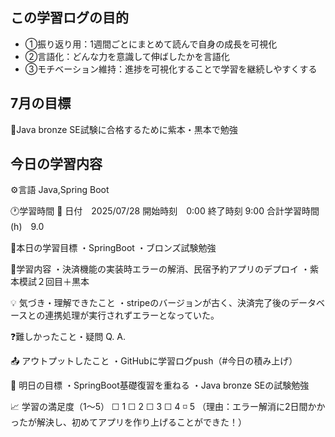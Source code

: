 ## この学習ログの目的
* ①振り返り用：1週間ごとにまとめて読んで自身の成長を可視化
* ②言語化：どんな力を意識して伸ばしたかを言語化
* ③モチベーション維持：進捗を可視化することで学習を継続しやすくする

## 7月の目標
📝Java bronze SE試験に合格するために紫本・黒本で勉強

## 今日の学習内容
⚙️言語 Java,Spring Boot

🕐学習時間
📅 日付　2025/07/28
開始時刻　0:00
終了時刻  9:00
合計学習時間(h)　9.0

🎯本日の学習目標
・SpringBoot
・ブロンズ試験勉強

📝学習内容
・決済機能の実装時エラーの解消、民宿予約アプリのデプロイ
・紫本模試２回目＋黒本

💡 気づき・理解できたこと
・stripeのバージョンが古く、決済完了後のデータベースとの連携処理が実行されずエラーとなっていた。

❓難しかったこと・疑問
Q. 
A. 

📤 アウトプットしたこと
・GitHubに学習ログpush（#今日の積み上げ）

🌱 明日の目標
・SpringBoot基礎復習を重ねる
・Java bronze SEの試験勉強

📈 学習の満足度（1〜5）
☐ 1 ☐ 2 ☐ 3 ☐ 4 ◽️ 5
（理由：エラー解消に2日間かかったが解決し、初めてアプリを作り上げることができた！）